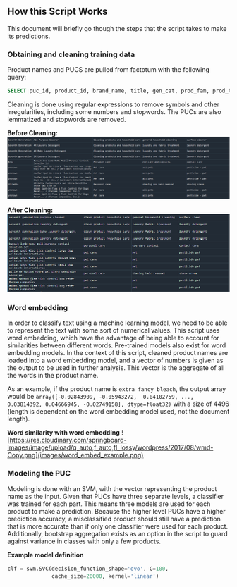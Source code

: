 ## How this Script Works
This document will briefly go though the steps that the script takes to make its predictions.

### Obtaining and cleaning training data
Product names and PUCS are pulled from factotum with the following query:
```sql
SELECT puc_id, product_id, brand_name, title, gen_cat, prod_fam, prod_type, description FROM ( SELECT brand_name, title, puc_id, product_id FROM (select id, brand_name, title from dashboard_product) as product INNER JOIN (select puc_id, product_id from dashboard_producttopuc) as prod_to_puc ON product.id = prod_to_puc.product_id ) as product_match INNER JOIN (select * from dashboard_puc) as puc ON product_match.puc_id = puc.id;
```
Cleaning is done using regular expressions to remove symbols and other irregularities, including some numbers and stopwords. The PUCs are also lemmatized and stopwords are removed.

**Before Cleaning:**
![clean_before](images/clean_before.PNG)

**After Cleaning:**
![clean_after](images/clean_after.PNG)

### Word embedding
In order to classify text using a machine learning model, we need to be able to represent the text with some sort of numerical values. This script uses word embedding, which have the advantage of being able to account for similarities between different words. Pre-trained models also exist for word embedding models. In the context of this script, cleaned product names are loaded into a word embedding model, and a vector of numbers is given as the output to be used in further analysis. This vector is the aggregate of all the words in the product name.

As an example, if the product name is `extra fancy bleach`, the output array would be `array([-0.02843909, -0.05943272,  0.04102759, ...,  0.03814392, 0.04666945, -0.02749158], dtype=float32)` with a size of 4496 (length is dependent on the word embedding model used, not the document length).

**Word similarity with word embedding**
![https://res.cloudinary.com/springboard-images/image/upload/q_auto,f_auto,fl_lossy/wordpress/2017/08/wmd-Copy.png](images/word_embed_example.png)

### Modeling the PUC
Modeling is done with an SVM, with the vector representing the product name as the input. Given that PUCs have three separate levels, a classifier was trained for each part. This means three models are used for each product to make a prediction. Because the higher level PUCs have a higher prediction accuracy, a misclassified product should still have a prediction that is more accurate than if only one classifier were used for each product. Additionally, bootstrap aggregation exists as an option in the script to guard against variance in classes with only a few products.

**Example model definition**
```python
clf = svm.SVC(decision_function_shape='ovo', C=100,
              cache_size=20000, kernel='linear')
```
